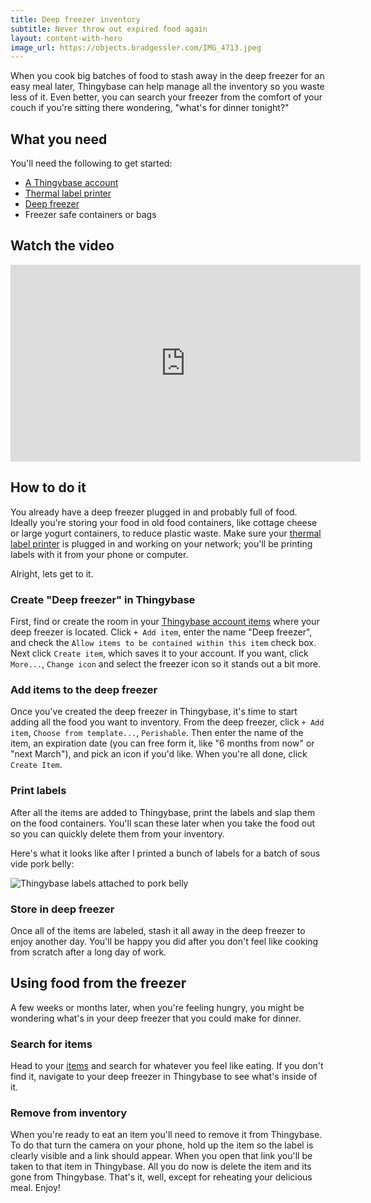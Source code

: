 ```yaml
---
title: Deep freezer inventory
subtitle: Never throw out expired food again
layout: content-with-hero
image_url: https://objects.bradgessler.com/IMG_4713.jpeg
---
```


When you cook big batches of food to stash away in the deep freezer for an easy meal later, Thingybase can help manage all the inventory so you waste less of it. Even better, you can search your freezer from the comfort of your couch if you're sitting there wondering, "what's for dinner tonight?"

## What you need

You'll need the following to get started:

* [A Thingybase account](/launch)
* [Thermal label printer](/help/printers)
* [Deep freezer](https://www.amazon.com/s?k=deep+freezer)
* Freezer safe containers or bags

## Watch the video

<div class="youtube-container">
  <iframe width="560" height="315" src="https://www.youtube.com/embed/h2FYnICuQVg" frameborder="0" allow="clipboard-write; encrypted-media; picture-in-picture" allowfullscreen></iframe>
</div>

## How to do it

You already have a deep freezer plugged in and probably full of food. Ideally you're storing your food in old food containers, like cottage cheese or large yogurt containers, to reduce plastic waste. Make sure your [thermal label printer](/help/printers) is plugged in and working on your network; you'll be printing labels with it from your phone or computer.

Alright, lets get to it.

### Create "Deep freezer" in Thingybase

First, find or create the room in your [Thingybase account items](/launch/items) where your deep freezer is located. Click `+ Add item`, enter the name "Deep freezer", and check the `Allow items to be contained within this item` check box. Next click `Create item`, which saves it to your account. If you want, click `More...`, `Change icon` and select the freezer icon so it stands out a bit more.

### Add items to the deep freezer

Once you've created the deep freezer in Thingybase, it's time to start adding all the food you want to inventory. From the deep freezer, click `+ Add item`, `Choose from template...`, `Perishable`. Then enter the name of the item, an expiration date (you can free form it, like "6 months from now" or "next March"), and pick an icon if you'd like. When you're all done, click `Create Item`.

### Print labels

After all the items are added to Thingybase, print the labels and slap them on the food containers. You'll scan these later when you take the food out so you can quickly delete them from your inventory.

Here's what it looks like after I printed a bunch of labels for a batch of sous vide pork belly:

![Thingybase labels attached to pork belly](https://objects.bradgessler.com/IMG_4713.jpeg)

### Store in deep freezer

Once all of the items are labeled, stash it all away in the deep freezer to enjoy another day. You'll be happy you did after you don't feel like cooking from scratch after a long day of work.

## Using food from the freezer

A few weeks or months later, when you're feeling hungry, you might be wondering what's in your deep freezer that you could make for dinner.

### Search for items

Head to your [items](/accounts/launch/items) and search for whatever you feel like eating. If you don't find it, navigate to your deep freezer in Thingybase to see what's inside of it.

### Remove from inventory

When you're ready to eat an item you'll need to remove it from Thingybase. To do that turn the camera on your phone, hold up the item so the label is clearly visible and a link should appear. When you open that link you'll be taken to that item in Thingybase. All you do now is delete the item and its gone from Thingybase. That's it, well, except for reheating your delicious meal. Enjoy!

